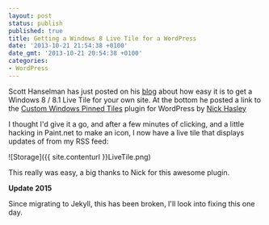 ```yaml
---
layout: post
status: publish
published: true
title: Getting a Windows 8 Live Tile for a WordPress 
date: '2013-10-21 21:54:38 +0100'
date_gmt: '2013-10-21 20:54:38 +0100'
categories:
- WordPress
---
```

Scott Hanselman has just posted on his [blog](http://www.hanselman.com/blog/MakeAWindows81PinnedLiveTileForYOURWebsiteInMinutes.aspx) about how easy it is to get a Windows 8 / 8.1 Live Tile for your own site. At the bottom he posted a link to the [Custom Windows Pinned Tiles](http://wordpress.org/plugins/custom-windows-pinned-tiles/) plugin for WordPress by [Nick Hasley](http://celloexpressions.com/about/)

I thought I'd give it a go, and after a few minutes of clicking, and a little hacking in Paint.net to make an icon, I now have a live tile that displays updates of from my RSS feed:

![Storage]({{ site.contenturl }}LiveTile.png)

This really was easy, a big thanks to Nick for this awesome plugin.

**Update 2015**

Since migrating to Jekyll, this has been broken, I'll look into fixing this one day.

